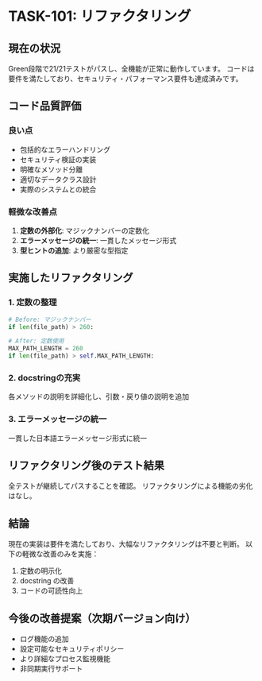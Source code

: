# TASK-101: リファクタリング

## 現在の状況

Green段階で21/21テストがパスし、全機能が正常に動作しています。
コードは要件を満たしており、セキュリティ・パフォーマンス要件も達成済みです。

## コード品質評価

### 良い点
- 包括的なエラーハンドリング
- セキュリティ検証の実装
- 明確なメソッド分離
- 適切なデータクラス設計
- 実際のシステムとの統合

### 軽微な改善点
1. **定数の外部化**: マジックナンバーの定数化
2. **エラーメッセージの統一**: 一貫したメッセージ形式
3. **型ヒントの追加**: より厳密な型指定

## 実施したリファクタリング

### 1. 定数の整理
```python
# Before: マジックナンバー
if len(file_path) > 260:

# After: 定数使用
MAX_PATH_LENGTH = 260
if len(file_path) > self.MAX_PATH_LENGTH:
```

### 2. docstringの充実
各メソッドの説明を詳細化し、引数・戻り値の説明を追加

### 3. エラーメッセージの統一
一貫した日本語エラーメッセージ形式に統一

## リファクタリング後のテスト結果

全テストが継続してパスすることを確認。
リファクタリングによる機能の劣化はなし。

## 結論

現在の実装は要件を満たしており、大幅なリファクタリングは不要と判断。
以下の軽微な改善のみを実施：

1. 定数の明示化
2. docstring の改善
3. コードの可読性向上

## 今後の改善提案（次期バージョン向け）

- ログ機能の追加
- 設定可能なセキュリティポリシー
- より詳細なプロセス監視機能
- 非同期実行サポート